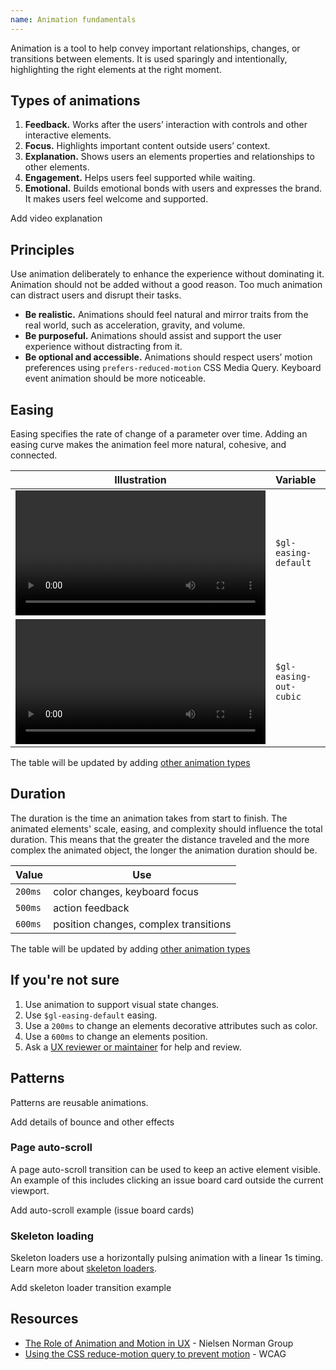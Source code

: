```yaml
---
name: Animation fundamentals
---
```


Animation is a tool to help convey important relationships, changes, or transitions between elements. It is used sparingly and intentionally, highlighting the right elements at the right moment.

## Types of animations

1. **Feedback.** Works after the users’ interaction with controls and other interactive elements.
1. **Focus.** Highlights important content outside users’ context.
1. **Explanation.** Shows users an elements properties and relationships to other elements.
1. **Engagement.** Helps users feel supported while waiting.
1. **Emotional.** Builds emotional bonds with users and expresses the brand. It makes users feel welcome and supported.

<todo>Add video explanation</todo>

## Principles

Use animation deliberately to enhance the experience without dominating it. Animation should not be added without a good reason. Too much animation can distract users and disrupt their tasks.

* **Be realistic.** Animations should feel natural and mirror traits from the real world, such as acceleration, gravity, and volume.
* **Be purposeful.** Animations should assist and support the user experience without distracting from it.
* **Be optional and accessible.** Animations should respect users’ motion preferences using `prefers-reduced-motion` CSS Media Query. Keyboard event animation should be more noticeable.

## Easing

Easing specifies the rate of change of a parameter over time. Adding an easing curve makes the animation feel more natural, cohesive, and connected.

| Illustration | Variable | Value | Use |
| --- | --- | --- | --- |
| <video tabindex="0" preload="true" autoplay="true" controls="" loop="true" playsinline="true" aria-label="" width="400"><source src="/video/easing-default.mp4"></video> | `$gl-easing-default` | `ease` | hover animation |
| <video tabindex="0" preload="true" autoplay="true" controls="" loop="true" playsinline="true" aria-label="" width="400"><source src="/video/easing-out-cubic.mp4"></video> | `$gl-easing-out-cubic` | `cubic-bezier(0.22, 0.61, 0.36, 1)` | focus animation |

<todo>The table will be updated by adding [other animation types](/product-foundations/animation-fundamentals#types-of-animations)</todo>

## Duration

The duration is the time an animation takes from start to finish. The animated elements' scale, easing, and complexity should influence the total duration. This means that the greater the distance traveled and the more complex the animated object, the longer the animation duration should be.

| Value | Use |
| --- | --- |
| `200ms` | color changes, keyboard focus |
| `500ms` | action feedback |
| `600ms` | position changes, complex transitions |

<todo>The table will be updated by adding [other animation types](/product-foundations/animation-fundamentals#types-of-animations)</todo>

## If you're not sure

1. Use animation to support visual state changes.
1. Use `$gl-easing-default` easing.
1. Use a `200ms` to change an elements decorative attributes such as color.
1. Use a `600ms` to change an elements position.
1. Ask a [UX reviewer or maintainer](https://about.gitlab.com/handbook/engineering/projects/#design.gitlab.com) for help and review.

## Patterns

Patterns are reusable animations.

<todo>Add details of bounce and other effects</todo>

### Page auto-scroll

A page auto-scroll transition can be used to keep an active element visible. An example of this includes clicking an issue board card outside the current viewport.

<todo>Add auto-scroll example (issue board cards)</todo>

### Skeleton loading

Skeleton loaders use a horizontally pulsing animation with a linear 1s timing. Learn more about [skeleton loaders](/components/skeleton-loader).

<todo>Add skeleton loader transition example</todo>

## Resources

- [The Role of Animation and Motion in UX](https://www.nngroup.com/articles/animation-purpose-ux/) - Nielsen Norman Group
- [Using the CSS reduce-motion query to prevent motion](https://www.w3.org/WAI/WCAG22/Techniques/css/C39.html) - WCAG
